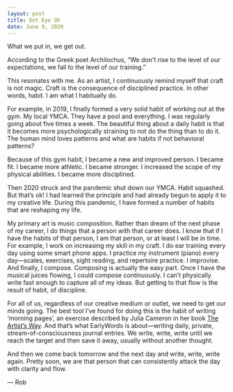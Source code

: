 ```yaml
---
layout: post
title: Dot Eye Oh
date: June 9, 2020
---
```


What we put in, we get out.

According to the Greek poet Archilochus, “We don't rise to the level of our expectations, we fall to the level of our training.”

This resonates with me. As an artist, I continuously remind myself that craft is not magic. Craft is the consequence of disciplined practice. In other words, habit. I am what I habitually do.

For example, in 2019, I finally formed a very solid habit of working out at the gym. My local YMCA. They have a pool and everything. I was regularly going about five times a week. The beautiful thing about a daily habit is that it becomes more psychologically straining to not do the thing than to do it. The human mind loves patterns and what are habits if not behavioral patterns?

Because of this gym habit, I became a new and improved person. I became fit. I became more athletic. I became stronger. I increased the scope of my physical abilities. I became more disciplined.

Then 2020 struck and the pandemic shut down our YMCA. Habit squashed. But that’s ok! I had learned the principle and had already begun to apply it to my creative life. During this pandemic, I have formed a number of habits that are reshaping my life.

My primary art is music composition. Rather than dream of the next phase of my career, I do things that a person with that career does. I know that if I have the habits of that person, I am that person, or at least I will be in time. For example, I work on increasing my skill in my craft. I do ear training every day using some smart phone apps. I practice my instrument (piano) every day—scales, exercises, sight reading, and repertoire practice. I improvise. And finally, I compose. Composing is actually the easy part. Once I have the musical juices flowing, I could compose continuously. I can’t physically write fast enough to capture all of my ideas. But getting to that flow is the result of habit, of discipline.

For all of us, regardless of our creative medium or outlet, we need to get our minds going. The best tool I’ve found for doing this is the habit of writing ‘morning pages’, an exercise described by Julia Cameron in her book <a href="https://www.amazon.com/Artists-Way-25th-Anniversary/dp/0143129252" target="_blank">The Artist’s Way</a>. And that’s what EarlyWords is about—writing daily, private, stream-of-consciousness journal entries. We write, write, write until we reach the target and then save it away, usually without another thought.

And then we come back tomorrow and the next day and write, write, write again. Pretty soon, we are that person that can consistently attack the day with clarity and flow.

— Rob
